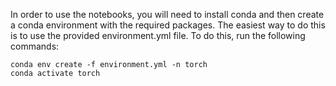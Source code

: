 In order to use the notebooks, you will need to install conda and then create a conda environment with the required packages. The easiest way to do this is to use the provided environment.yml file. To do this, run the following commands:

````
conda env create -f environment.yml -n torch
conda activate torch
````